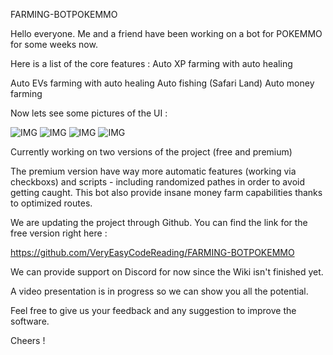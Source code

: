 FARMING-BOTPOKEMMO

Hello everyone.
Me and a friend have been working on a bot for POKEMMO for some weeks now.

Here is a list of the core features :
Auto XP farming with auto healing

  Auto EVs farming with auto healing
  Auto fishing (Safari Land)
  Auto money farming

Now lets see some pictures of the UI :

![IMG](https://i.imgur.com/j6tIRb9.png)
![IMG](https://i.imgur.com/fxyEdym.png)
![IMG](https://i.imgur.com/gzDORgk.png)
![IMG](https://i.imgur.com/JB0PuYH.png)

Currently working on two versions of the project (free and premium)

The premium version have way more automatic features (working via checkboxs) and scripts - including randomized pathes in order to avoid getting caught. This bot also provide insane money farm capabilities thanks to optimized routes.

We are updating the project through Github. You can find the link for the free version right here :

https://github.com/VeryEasyCodeReading/FARMING-BOTPOKEMMO

We can provide support on Discord for now since the Wiki isn't finished yet.

A video presentation is in progress so we can show you all the potential.

Feel free to give us your feedback and any suggestion to improve the software.

Cheers !
